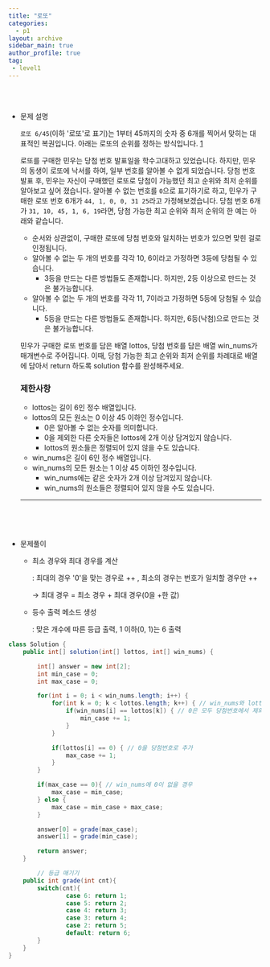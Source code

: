 ```yaml
---
title: "로또"
categories:
  - p1
layout: archive
sidebar_main: true
author_profile: true
tag:
 - level1
---
```


<br>

<br>

- 문제 설명

    `로또 6/45`(이하 '로또'로 표기)는 1부터 45까지의 숫자 중 6개를 찍어서 맞히는 대표적인 복권입니다. 아래는 로또의 순위를 정하는 방식입니다. [1](https://programmers.co.kr/learn/courses/30/lessons/77484#fn1)


    로또를 구매한 민우는 당첨 번호 발표일을 학수고대하고 있었습니다. 하지만, 민우의 동생이 로또에 낙서를 하여, 일부 번호를 알아볼 수 없게 되었습니다. 당첨 번호 발표 후, 민우는 자신이 구매했던 로또로 당첨이 가능했던 최고 순위와 최저 순위를 알아보고 싶어 졌습니다. 알아볼 수 없는 번호를 `0`으로 표기하기로 하고, 민우가 구매한 로또 번호 6개가 `44, 1, 0, 0, 31 25`라고 가정해보겠습니다. 당첨 번호 6개가 `31, 10, 45, 1, 6, 19`라면, 당첨 가능한 최고 순위와 최저 순위의 한 예는 아래와 같습니다.


    - 순서와 상관없이, 구매한 로또에 당첨 번호와 일치하는 번호가 있으면 맞힌 걸로 인정됩니다.
    - 알아볼 수 없는 두 개의 번호를 각각 10, 6이라고 가정하면 3등에 당첨될 수 있습니다.
        - 3등을 만드는 다른 방법들도 존재합니다. 하지만, 2등 이상으로 만드는 것은 불가능합니다.
    - 알아볼 수 없는 두 개의 번호를 각각 11, 7이라고 가정하면 5등에 당첨될 수 있습니다.
        - 5등을 만드는 다른 방법들도 존재합니다. 하지만, 6등(낙첨)으로 만드는 것은 불가능합니다.
    
    민우가 구매한 로또 번호를 담은 배열 lottos, 당첨 번호를 담은 배열 win_nums가 매개변수로 주어집니다. 이때, 당첨 가능한 최고 순위와 최저 순위를 차례대로 배열에 담아서 return 하도록 solution 함수를 완성해주세요.
    
    ### 제한사항
    
    - lottos는 길이 6인 정수 배열입니다.
    - lottos의 모든 원소는 0 이상 45 이하인 정수입니다.
        - 0은 알아볼 수 없는 숫자를 의미합니다.
        - 0을 제외한 다른 숫자들은 lottos에 2개 이상 담겨있지 않습니다.
        - lottos의 원소들은 정렬되어 있지 않을 수도 있습니다.
    - win_nums은 길이 6인 정수 배열입니다.
    - win_nums의 모든 원소는 1 이상 45 이하인 정수입니다.
        - win_nums에는 같은 숫자가 2개 이상 담겨있지 않습니다.
        - win_nums의 원소들은 정렬되어 있지 않을 수도 있습니다.
    
    ---

  <br>

<br>

- 문제풀이
  - 최소 경우와 최대 경우를 계산

      : 최대의 경우 '0'을 맞는 경우로 ++ , 최소의 경우는 번호가 일치할 경우만 ++ 

      → 최대 경우 = 최소 경우 + 최대 경우(0을 +한 값)

  - 등수 출력 메소드 생성

      : 맞은 개수에 따른 등급 출력, 1 이하(0, 1)는 6 출력

```java
class Solution {
    public int[] solution(int[] lottos, int[] win_nums) {

        int[] answer = new int[2];
        int min_case = 0;
        int max_case = 0;

        for(int i = 0; i < win_nums.length; i++) {
            for(int k = 0; k < lottos.length; k++) { // win_nums와 lottos 비교
                if(win_nums[i] == lottos[k]) { // 0은 모두 당첨번호에서 제외 
                    min_case += 1;
                }
            }

            if(lottos[i] == 0) { // 0을 당첨번호로 추가 
                max_case += 1;
            }
        }

        if(max_case == 0){ // win_nums에 0이 없을 경우 
            max_case = min_case;
        } else {
            max_case = min_case + max_case;
        }

        answer[0] = grade(max_case);
        answer[1] = grade(min_case);

        return answer;
    }

		// 등급 매기기 
    public int grade(int cnt){
        switch(cnt){
                case 6: return 1;
                case 5: return 2;
                case 4: return 3;
                case 3: return 4;
                case 2: return 5;
                default: return 6;
        }
    }
}
```
